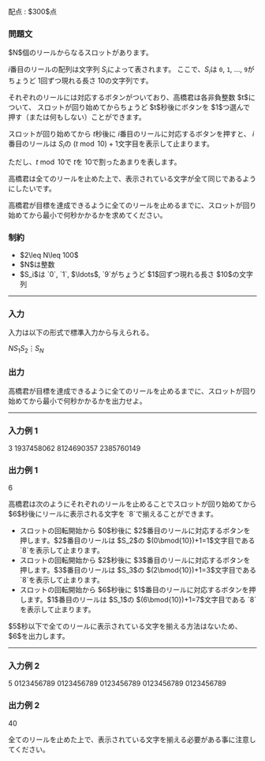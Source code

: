 
<div>

<span>

<span>

<p>
配点 : $300$点
</p>

<div>

<section>

### **問題文**

<p>
$N$個のリールからなるスロットがあります。

$i$番目のリールの配列は文字列 $S_i$によって表されます。
ここで、$S_i$は `0`, `1`, $\ldots$, `9`がちょうど $1$回ずつ現れる長さ $10$の文字列です。
</p>

<p>
それぞれのリールには対応するボタンがついており、高橋君は各非負整数 $t$について、
スロットが回り始めてからちょうど $t$秒後にボタンを $1$つ選んで押す（または何もしない）ことができます。

スロットが回り始めてから $t$秒後に $i$番目のリールに対応するボタンを押すと、
$i$番目のリールは $S_i$の $(t\bmod{10})+1$文字目を表示して止まります。

ただし、$t\bmod{10}$で $t$を $10$で割ったあまりを表します。
</p>

<p>
高橋君は全てのリールを止めた上で、表示されている文字が全て同じであるようにしたいです。

高橋君が目標を達成できるように全てのリールを止めるまでに、スロットが回り始めてから最小で何秒かかるかを求めてください。
</p>

</section>

</div>

<div>

<section>

### **制約**

<ul>

<li>
$2\leq N\leq 100$
</li>

<li>
$N$は整数
</li>

<li>
$S_i$は `0`, `1`, $\ldots$, `9`がちょうど $1$回ずつ現れる長さ $10$の文字列
</li>

</ul>

</section>

</div>

---

<div>

<div>

<section>

### **入力**

<p>
入力は以下の形式で標準入力から与えられる。
</p>

<div>

$N$$S_1$$S_2$$\vdots$$S_N$
</div>

</section>

</div>

<div>

<section>

### **出力**

<p>
高橋君が目標を達成できるように全てのリールを止めるまでに、スロットが回り始めてから最小で何秒かかるかを出力せよ。
</p>

</section>

</div>

</div>

---

<div>

<section>

### **入力例 1**

<div>

3
1937458062
8124690357
2385760149

</div>

</section>

</div>

<div>

<section>

### **出力例 1**

<div>

6

</div>

<p>
高橋君は次のようにそれぞれのリールを止めることでスロットが回り始めてから $6$秒後にリールに表示される文字を `8`で揃えることができます。
</p>

<ul>

<li>
スロットの回転開始から $0$秒後に $2$番目のリールに対応するボタンを押します。$2$番目のリールは $S_2$の $(0\bmod{10})+1=1$文字目である `8`を表示して止まります。
</li>

<li>
スロットの回転開始から $2$秒後に $3$番目のリールに対応するボタンを押します。$3$番目のリールは $S_3$の $(2\bmod{10})+1=3$文字目である `8`を表示して止まります。
</li>

<li>
スロットの回転開始から $6$秒後に $1$番目のリールに対応するボタンを押します。$1$番目のリールは $S_1$の $(6\bmod{10})+1=7$文字目である `8`を表示して止まります。
</li>

</ul>

<p>
$5$秒以下で全てのリールに表示されている文字を揃える方法はないため、$6$を出力します。
</p>

</section>

</div>

---

<div>

<section>

### **入力例 2**

<div>

5
0123456789
0123456789
0123456789
0123456789
0123456789

</div>

</section>

</div>

<div>

<section>

### **出力例 2**

<div>

40

</div>

<p>
全てのリールを止めた上で、表示されている文字を揃える必要がある事に注意してください。
</p>

</section>

</div>

</span>

</span>

</div>
